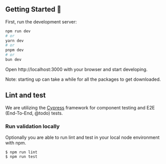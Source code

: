 ## Getting Started 📰

First, run the development server:

```bash
npm run dev
# or
yarn dev
# or
pnpm dev
# or
bun dev
```

Open http://localhost:3000 with your browser and start developing.

Note: starting up can take a while for all the packages to get downloaded.

## Lint and test

We are utilizing the [Cypress](https://www.cypress.io/) framework for component testing and E2E (End-To-End, @todo) tests.

### Run validation locally

Optionally you are able to run lint and test in your local node environment with npm.

```
$ npm run lint
$ npm run test
```
